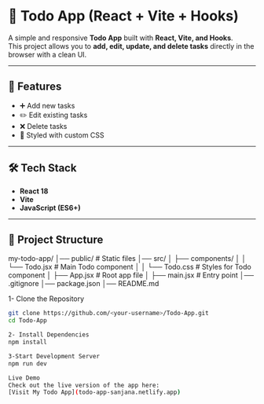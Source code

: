 # 📝 Todo App (React + Vite + Hooks)

A simple and responsive **Todo App** built with **React, Vite, and Hooks**.  
This project allows you to **add, edit, update, and delete tasks** directly in the browser with a clean UI.

---

## 🚀 Features
- ➕ Add new tasks  
- ✏️ Edit existing tasks  
- ❌ Delete tasks  
- 🎨 Styled with custom CSS  

---

## 🛠️ Tech Stack
- **React 18**
- **Vite**
- **JavaScript (ES6+)**

---

## 📂 Project Structure
my-todo-app/
│── public/ # Static files
│── src/
│ ├── components/
│ │ └── Todo.jsx # Main Todo component
│ │ └── Todo.css # Styles for Todo component
│ ├── App.jsx # Root app file
│ ├── main.jsx # Entry point
│── .gitignore
│── package.json
│── README.md


1- Clone the Repository
```bash
git clone https://github.com/<your-username>/Todo-App.git
cd Todo-App

2- Install Dependencies
npm install

3-Start Development Server
npm run dev

Live Demo
Check out the live version of the app here:  
[Visit My Todo App](todo-app-sanjana.netlify.app)



